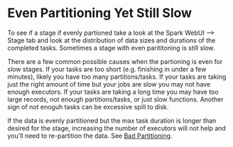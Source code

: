 # Even Partitioning Yet Still Slow

To see if a stage if evenly partioned take a look at the Spark WebUI --> Stage tab and look at the distribution of data sizes and durations of the completed tasks. Sometimes a stage with even parititoning is still slow.

There are a few common possible causes when the partioning is even for slow stages. If your tasks are too short (e.g. finishing in under a few minutes), likely you have too many partitions/tasks. If your tasks are taking just the right amount of time but your jobs are slow you may not have enough executors. If your tasks are taking a long time you may have too large records, not enough partitions/tasks, or just slow functions. Another sign of not enoguh tasks can be excessive spill to disk.



If the data is evenly partitioned but the max task duration is longer than desired for the stage, increasing the number of executors will not help and you'll need to re-partition the data. See [Bad Partitioning](../bad_partitioning).

